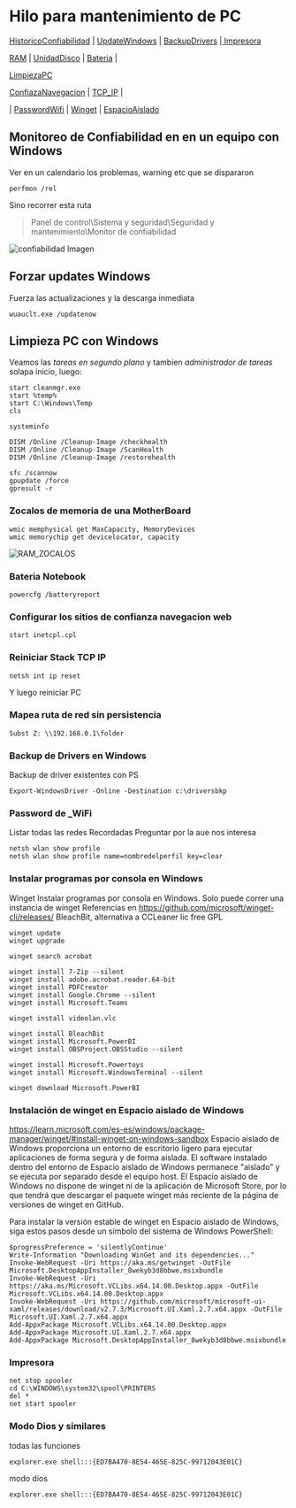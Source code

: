 # Hilo para mantenimiento de PC
<a href="https://github.com/ChorchChorch/REPO_Publico/blob/master/MantenimientoPC.md#monitoreo-de-confiabilidad-en-en-un-equipo-con-windows">HistoricoConfiabilidad</a> | <a href="https://github.com/ChorchChorch/REPO_Publico/blob/master/MantenimientoPC.md#forzar-updates-windows">UpdateWindows</a> | <a href="https://github.com/ChorchChorch/REPO_Publico/blob/master/MantenimientoPC.md#backup-de-drivers-en-windows">BackupDrivers</a> |<a href="https://github.com/ChorchChorch/REPO_Publico/blob/master/MantenimientoPC.md#impresora"> Impresora</a>


<a href="https://github.com/ChorchChorch/REPO_Publico/blob/master/MantenimientoPC.md#zocalos-de-memoria-de-una-motherboard">RAM</a> | 
<a href="https://github.com/ChorchChorch/REPO_Publico/blob/master/MantenimientoPC.md#mapea-ruta-de-red-sin-persistencia">UnidadDisco</a> |
<a href="https://github.com/ChorchChorch/REPO_Publico/blob/master/MantenimientoPC.md#bateria-notebook">Bateria</a> | 

<a href="https://github.com/ChorchChorch/REPO_Publico/blob/master/MantenimientoPC.md#limpieza-pc-con-windows">LimpiezaPC</a> 


<a href="https://github.com/ChorchChorch/REPO_Publico/blob/master/MantenimientoPC.md#configurar-los-sitios-de-confianza-navegacion-web">ConfiazaNavegacion</a> | <a href="https://github.com/ChorchChorch/REPO_Publico/blob/master/MantenimientoPC.md#reiniciar-stack-tcp-ip">TCP_IP</a> | 

 | <a href="https://github.com/ChorchChorch/REPO_Publico/blob/master/MantenimientoPC.md#password-de-_wifi">PasswordWifi</a> | <a href="https://github.com/ChorchChorch/REPO_Publico/blob/master/MantenimientoPC.md#instalar-programas-por-consola-en-windows">Winget</a> |
<a href="https://github.com/ChorchChorch/REPO_Publico/blob/master/MantenimientoPC.md#instalaci%C3%B3n-de-winget-en-espacio-aislado-de-windows">EspacioAislado</a>





## Monitoreo de Confiabilidad en en un equipo con Windows
Ver en un calendario los problemas, warning etc que se dispararon 
```
perfmon /rel
```
Sino recorrer esta ruta

> Panel de control\Sistema y seguridad\Seguridad y mantenimiento\Monitor de confiabilidad

![confiabilidad Imagen](https://github.com/ChorchChorch/REPO_Publico/blob/master/IM/Monitoreo_Confiabilidad_Issues.JPG)

## Forzar updates Windows
Fuerza las actualizaciones y la descarga inmediata
```
wuauclt.exe /updatenow
```

## Limpieza PC con Windows
Veamos las *tareas en segundo plano*  y tambien *administrador de tareas* solapa inicio, luego:
```
start cleanmgr.exe
start %temp%
start C:\Windows\Temp
cls

systeminfo
 
DISM /Online /Cleanup-Image /checkhealth
DISM /Online /Cleanup-Image /ScanHealth
DISM /Online /Cleanup-Image /restorehealth
 
sfc /scannow
gpupdate /force
gpresult -r
```
### Zocalos de memoria de una MotherBoard
```
wmic memphysical get MaxCapacity, MemoryDevices
wmic memorychip get devicelocator, capacity
```
![RAM_ZOCALOS](https://github.com/ChorchChorch/REPO_Publico/blob/master/IM/RAM_ZOCALOS.JPG)

### Bateria Notebook
```
powercfg /batteryreport
```

### Configurar los sitios de confianza navegacion web
```
start inetcpl.cpl
```

### Reiniciar Stack TCP IP
```
netsh int ip reset
```
Y luego reiniciar PC

### Mapea ruta de red sin persistencia
```
Subst Z: \\192.168.0.1\folder
```
### Backup de Drivers en Windows
Backup de driver existentes con PS
```
Export-WindowsDriver -Online -Destination c:\driversbkp
```
### Password de _WiFi
Listar todas las redes Recordadas
Preguntar por la aue nos interesa
```
netsh wlan show profile
netsh wlan show profile name=nombredelperfil key=clear
```
### Instalar programas por consola en Windows
Winget Instalar programas por consola en Windows. Solo puede correr una instancia de winget 
Referencias en https://github.com/microsoft/winget-cli/releases/
BleachBit, alternativa a CCLeaner lic free GPL
```
winget update
winget upgrade

winget search acrobat

winget install 7-Zip --silent
winget install adobe.acrobat.reader.64-bit
winget install PDFCreator
winget install Google.Chrome --silent
winget install Microsoft.Teams

winget install videolan.vlc

winget install BleachBit
winget install Microsoft.PowerBI
winget install OBSProject.OBSStudio --silent

winget install Microsoft.Powertoys
winget install Microsoft.WindowsTerminal --silent

winget download Microsoft.PowerBI
```
### Instalación de winget en Espacio aislado de Windows
https://learn.microsoft.com/es-es/windows/package-manager/winget/#install-winget-on-windows-sandbox
Espacio aislado de Windows proporciona un entorno de escritorio ligero para ejecutar aplicaciones de forma segura y de forma aislada. El software instalado dentro del entorno de Espacio aislado de Windows permanece "aislado" y se ejecuta por separado desde el equipo host. El Espacio aislado de Windows no dispone de winget ni de la aplicación de Microsoft Store, por lo que tendrá que descargar el paquete winget más reciente de la página de versiones de winget en GitHub.

Para instalar la versión estable de winget en Espacio aislado de Windows, siga estos pasos desde un símbolo del sistema de Windows PowerShell:
```
$progressPreference = 'silentlyContinue'
Write-Information "Downloading WinGet and its dependencies..."
Invoke-WebRequest -Uri https://aka.ms/getwinget -OutFile Microsoft.DesktopAppInstaller_8wekyb3d8bbwe.msixbundle
Invoke-WebRequest -Uri https://aka.ms/Microsoft.VCLibs.x64.14.00.Desktop.appx -OutFile Microsoft.VCLibs.x64.14.00.Desktop.appx
Invoke-WebRequest -Uri https://github.com/microsoft/microsoft-ui-xaml/releases/download/v2.7.3/Microsoft.UI.Xaml.2.7.x64.appx -OutFile Microsoft.UI.Xaml.2.7.x64.appx
Add-AppxPackage Microsoft.VCLibs.x64.14.00.Desktop.appx
Add-AppxPackage Microsoft.UI.Xaml.2.7.x64.appx
Add-AppxPackage Microsoft.DesktopAppInstaller_8wekyb3d8bbwe.msixbundle
```

### Impresora
```
net stop spooler
cd C:\WINDOWS\system32\spool\PRINTERS
del *
net start spooler
```

###  Modo Dios y similares
todas las funciones
```
explorer.exe shell:::{ED7BA470-8E54-465E-825C-99712043E01C}
```
modo dios
```
explorer.exe shell:::{ED7BA470-8E54-465E-825C-99712043E01C}
```
